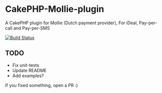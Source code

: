 CakePHP-Mollie-plugin
=====================

A CakePHP plugin for Mollie (Dutch payment provider), For iDeal, Pay-per-call and Pay-per-SMS

[![Build Status](https://travis-ci.org/djbobke/CakePHP-Mollie-plugin.png?branch=master)](https://travis-ci.org/djbobke/CakePHP-Mollie-plugin)

TODO
----

* Fix unit-tests
* Update README
* Add examples?


If you fixed something, open a PR :)
